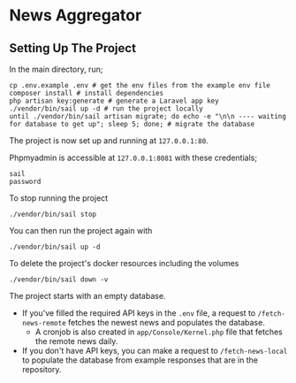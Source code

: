 # News Aggregator

## Setting Up The Project

In the main directory, run;

```
cp .env.example .env # get the env files from the example env file
composer install # install dependencies
php artisan key:generate # generate a Laravel app key
./vendor/bin/sail up -d # run the project locally
until ./vendor/bin/sail artisan migrate; do echo -e "\n\n ---- waiting for database to get up"; sleep 5; done; # migrate the database
```
    
The project is now set up and running at `127.0.0.1:80`.

Phpmyadmin is accessible at `127.0.0.1:8081` with these credentials;
```
sail
password
```

To stop running the project
```
./vendor/bin/sail stop
```

You can then run the project again with
```
./vendor/bin/sail up -d
```

To delete the project's docker resources including the volumes
```
./vendor/bin/sail down -v
```

The project starts with an empty database.
- If you've filled the required API keys in the `.env` file, a request to `/fetch-news-remote` fetches the newest news and populates the database.
    - A cronjob is also created in `app/Console/Kernel.php` file that fetches the remote news daily.
- If you don't have API keys, you can make a request to `/fetch-news-local` to populate the database from example responses that are in the repository.
